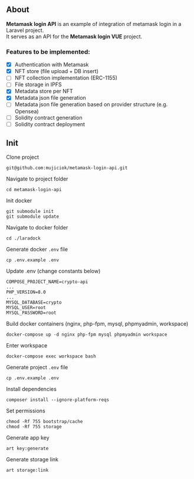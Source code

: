 ## About 

**Metamask login API** is an example of integration of metamask login in a Laravel project.  
It serves as an API for the **Metamask login VUE** project.

### Features to be implemented:

- [x] Authentication with Metamask 
- [x] NFT store (file upload + DB insert)
- [ ] NFT collection implementation (ERC-1155)
- [ ] File storage in IPFS 
- [x] Metadata store per NFT
- [x] Metadata json file generation
- [ ] Metadata json file generation based on provider structure (e.g. Opensea)
- [ ] Solidity contract generation
- [ ] Solidity contract deployment

## Init

Clone project
```
git@github.com:mujiciok/metamask-login-api.git
```
Navigate to project folder
```
cd metamask-login-api
```
Init docker
```
git submodule init
git submodule update
```
Navigate to docker folder
```
cd ./laradock
```
Generate docker `.env` file
```
cp .env.example .env
```
Update .env (change constants below)
```
COMPOSE_PROJECT_NAME=crypto-api
...
PHP_VERSION=8.0
...
MYSQL_DATABASE=crypto
MYSQL_USER=root
MYSQL_PASSWORD=root
```
Build docker containers (nginx, php-fpm, mysql, phpmyadmin, workspace)
```
docker-compose up -d nginx php-fpm mysql phpmyadmin workspace
```
Enter workspace
```
docker-compose exec workspace bash
```
Generate project `.env` file
```
cp .env.example .env
```
Install dependencies
```
composer install --ignore-platform-reqs
```
Set permissions
```
chmod -Rf 755 bootstrap/cache
chmod -Rf 755 storage
```
Generate app key
```
art key:generate
```
Generate storage link
```
art storage:link
```
